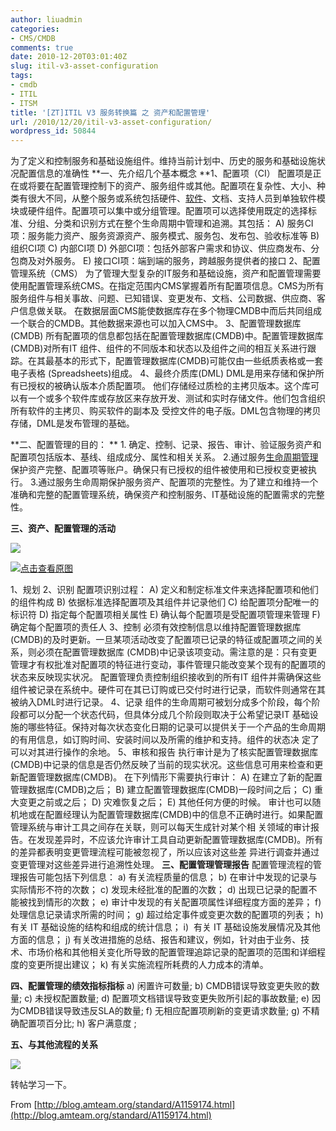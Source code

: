 ```yaml
---
author: liuadmin
categories:
- CMS/CMDB
comments: true
date: 2010-12-20T03:01:40Z
slug: itil-v3-asset-configuration
tags:
- cmdb
- ITIL
- ITSM
title: '[ZT]ITIL V3 服务转换篇 之 资产和配置管理'
url: /2010/12/20/itil-v3-asset-configuration/
wordpress_id: 50844
---
```


为了定义和控制服务和基础设施组件。维持当前计划中、历史的服务和基础设施状况配置信息的准确性
**一、先介绍几个基本概念
**1、配置项（CI）
配置项是正在或将要在配置管理控制下的资产、服务组件或其他。配置项在复杂性、大小、种类有很大不同，从整个服务或系统包括硬件、[软件](http://portal.vsharing.com/industry/1593.html)、文档、支持人员到单独软件模块或硬件组件。配置项可以集中或分组管理。配置项可以选择使用既定的选择标准、分组、分类和识别方式在整个生命周期中管理和追溯。其包括：
A) 服务CI项：服务能力资产、服务资源资产、服务模式、服务包、发布包、验收标准等
B) 组织CI项
C) 内部CI项
D) 外部CI项：包括外部客户需求和协议、供应商发布、分包商及对外服务。
E) 接口CI项：端到端的服务，跨越服务提供者的接口
2、配置管理系统（CMS）
为了管理大型复杂的IT服务和基础设施，资产和配置管理需要使用配置管理系统CMS。在指定范围内CMS掌握着所有配置项信息。CMS为所有服务组件与相关事故、问题、已知错误、变更发布、文档、公司数据、供应商、客户信息做关联。
在数据层面CMS能使数据库存在多个物理CMDB中而后共同组成一个联合的CMDB。其他数据来源也可以加入CMS中。
3、配置管理数据库(CMDB)
所有配置项的信息都包括在配置管理数据库(CMDB)中。配置管理数据库(CMDB)对所有IT  组件、组件的不同版本和状态以及组件之间的相互关系进行跟踪。在其最基本的形式下，配置管理数据库(CMDB)可能仅由一些纸质表格或一套电子表格 (Spreadsheets)组成。
4、最终介质库(DML)
DML是用来存储和保护所有已授权的被确认版本介质配置项。 他们存储经过质检的主拷贝版本。这个库可以有一个或多个软件库或存放区来存放开发、测试和实时存储文件。他们包含组织所有软件的主拷贝、购买软件的副本及 受控文件的电子版。DML包含物理的拷贝存储，DML是发布管理的基础。

**二、配置管理的目的：
** 1. 确定、控制、记录、报告、审计、验证服务资产和配置项包括版本、基线、组成成分、属性和相关关系。
2.通过服务[生命周期管理](http://plm.vsharing.com/)保护资产完整、配置项等账户。确保只有已授权的组件被使用和已授权变更被执行。
3.通过服务生命周期保护服务资产、配置项的完整性。为了建立和维持一个准确和完整的配置管理系统，确保资产和控制服务、IT基础设施的配置需求的完整性。

**三、资产、配置管理的活动**




![](http://blog.amteam.org/Uploads/UserDirs/3/1169/467255/b%281%29.jpg)


[![点击查看原图](http://blog.amteam.org/Uploads/UserDirs/3/1169/467255/b%281%29.jpg)](http://blog.amteam.org/Uploads/UserDirs/3/1169/467255/b%281%29.jpg)





1、规划
2、识别
配置项识别过程：
A) 定义和制定标准文件来选择配置项和他们的组件构成
B) 依据标准选择配置项及其组件并记录他们
C) 给配置项分配唯一的标识符
D) 指定每个配置项相关属性
E) 确认每个配置项是受配置项管理来管理
F) 确定每个配置项的责任人
3、控制
必须有效控制信息以维持配置管理数据库(CMDB)的及时更新。一旦某项活动改变了配置项已记录的特征或配置项之间的关系，则必须在配置管理数据库 (CMDB)中记录该项变动。需注意的是：只有变更管理才有权批准对配置项的特征进行变动，事件管理只能改变某个现有的配置项的状态来反映现实状况。
配置管理负责控制组织接收到的所有IT 组件并需确保这些组件被记录在系统中。硬件可在其已订购或已交付时进行记录，而软件则通常在其被纳入DML时进行记录。
4、记录
组件的生命周期可被划分成多个阶段，每个阶段都可以分配一个状态代码，但具体分成几个阶段则取决于公希望记录IT  基础设施的哪些特征。保持对每次状态变化日期的记录可以提供关于一个产品的生命周期的有用信息，如订购时间、安装时间以及所需的维护和支持。组件的状态决 定了可以对其进行操作的余地。
5、审核和报告
执行审计是为了核实配置管理数据库(CMDB)中记录的信息是否仍然反映了当前的现实状况。这些信息可用来检查和更新配置管理数据库(CMDB)。
在下列情形下需要执行审计：
A) 在建立了新的配置管理数据库(CMDB)之后；
B) 建立配置管理数据库(CMDB)一段时间之后；
C) 重大变更之前或之后；
D) 灾难恢复之后；
E) 其他任何方便的时候。
审计也可以随机地或在配置经理认为配置管理数据库(CMDB)中的信息不正确时进行。如果配置管理系统与审计工具之间存在关联，则可以每天生成针对某个相 关领域的审计报告。在发现差异时，不应该允许审计工具自动更新配置管理数据库(CMDB)。所有的差异都表明变更管理流程可能被忽视了，所以应该对这些差 异进行调查并通过变更管理对这些差异进行追溯性处理。
**三、配置管理管理报告**
配置管理流程的管理报告可能包括下列信息：
a) 有关流程质量的信息；
b) 在审计中发现的记录与实际情形不符的次数；
c) 发现未经批准的配置的次数；
d) 出现已记录的配置不能被找到情形的次数；
e) 审计中发现的有关配置项属性详细程度方面的差异；
f) 处理信息记录请求所需的时间；
g) 超过给定事件或变更次数的配置项的列表；
h) 有关 IT 基础设施的结构和组成的统计信息；
i)  有关 IT 基础设施发展情况及其他方面的信息；
j) 有关改进措施的总结、报告和建议，例如，针对由于业务、技术、市场价格和其他相关变化所导致的配置管理追踪记录的配置项的范围和详细程度的变更所提出建议；
k) 有关实施流程所耗费的人力成本的清单。

**四、配置管理的绩效指标指标**
a) 闲置许可数量;
b) CMDB错误导致变更失败的数量;
c) 未授权配置数量;
d) 配置项文档错误导致变更失败所引起的事故数量;
e) 因为CMDB错误导致违反SLA的数量;
f) 无相应配置项刷新的变更请求数量;
g) 不精确配置项百分比;
h) 客户满意度 ;

**五、与其他流程的关系**




![](http://blog.amteam.org/Uploads/UserDirs/3/1169/467255/a.jpg)




转帖学习一下。

From [http://blog.amteam.org/standard/A1159174.html](http://blog.amteam.org/standard/A1159174.html)
